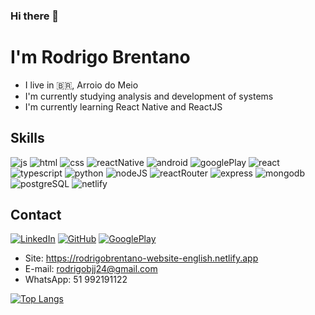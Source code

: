 ### Hi there 👋
# I'm Rodrigo Brentano
- I live in :brazil:, Arroio do Meio
- I'm currently studying analysis and development of systems
- I'm currently learning React Native and ReactJS

## Skills
<img src="https://img.shields.io/badge/JavaScript-F7DF1E?style=for-the-badge&logo=javascript&logoColor=black" alt="js"></img>
<img src="https://img.shields.io/badge/HTML5-E34F26?style=for-the-badge&logo=html5&logoColor=white" alt="html"></img>
<img src="https://img.shields.io/badge/CSS3-1572B6?style=for-the-badge&logo=css3&logoColor=white" alt="css"></img>
<img src="https://img.shields.io/badge/React_Native-20232A?style=for-the-badge&logo=react&logoColor=61DAFB" alt="reactNative"></img>
<img src="https://img.shields.io/badge/Android-3DDC84?style=for-the-badge&logo=android&logoColor=white" alt="android"></img>
<img src="https://img.shields.io/badge/Google_Play-414141?style=for-the-badge&logo=google-play&logoColor=white" alt="googlePlay"></img>
<img src="https://img.shields.io/badge/React-20232A?style=for-the-badge&logo=react&logoColor=61DAFB" alt="react"></img>
<img src="https://img.shields.io/badge/TypeScript-007ACC?style=for-the-badge&logo=typescript&logoColor=white" alt="typescript"></img>
<img src="https://img.shields.io/badge/Python-3776AB?style=for-the-badge&logo=python&logoColor=white" alt="python"></img>
<img src="https://img.shields.io/badge/Node.js-43853D?style=for-the-badge&logo=node.js&logoColor=white" alt="nodeJS"></img>
<img src="https://img.shields.io/badge/React_Router-CA4245?style=for-the-badge&logo=react-router&logoColor=white" alt="reactRouter"></img>
<img src="https://img.shields.io/badge/Express.js-404D59?style=for-the-badge" alt="express"></img>
<img src="https://img.shields.io/badge/MongoDB-4EA94B?style=for-the-badge&logo=mongodb&logoColor=white" alt="mongodb"></img>
<img src="https://img.shields.io/badge/PostgreSQL-316192?style=for-the-badge&logo=postgresql&logoColor=white" alt="postgreSQL"></img>
<img src="https://img.shields.io/badge/Netlify-00C7B7?style=for-the-badge&logo=netlify&logoColor=white" alt="netlify"></img>


## Contact

[![LinkedIn](https://img.shields.io/badge/LinkedIn-0077B5?style=for-the-badge&logo=linkedin&logoColor=white)](https://www.linkedin.com/in/rodrigo-brentano-26a7ba204/)
[![GitHub](https://img.shields.io/badge/GitHub-100000?style=for-the-badge&logo=github&logoColor=white)](https://github.com/RodrigoBJJ94)
[![GooglePlay](https://img.shields.io/badge/Google_Play-414141?style=for-the-badge&logo=google-play&logoColor=white)](https://play.google.com/store/apps/developer?id=Rodrigo+Brentano)



- Site: https://rodrigobrentano-website-english.netlify.app
- E-mail: rodrigobjj24@gmail.com
- WhatsApp: 51 992191122

[![Top Langs](https://github-readme-stats.vercel.app/api/top-langs/?username=RodrigoBJJ94&layout=compact&exclude_repo=projeto-google-glass-html-css-javascript&langs_count=10)](https://github.com/anuraghazra/github-readme-stats)

<!--
**RodrigoBJJ94/RodrigoBJJ94** is a ✨ _special_ ✨ repository because its `README.md` (this file) appears on your GitHub profile.

Here are some ideas to get you started:

- 🔭 I’m currently working on ...
- 🌱 I’m currently learning ...
- 👯 I’m looking to collaborate on ...
- 🤔 I’m looking for help with ...
- 💬 Ask me about ...
- 📫 How to reach me: ...
- 😄 Pronouns: ...
- ⚡ Fun fact: ...
-->
